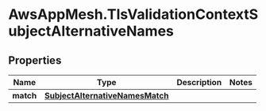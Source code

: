 # AwsAppMesh.TlsValidationContextSubjectAlternativeNames

## Properties

Name | Type | Description | Notes
------------ | ------------- | ------------- | -------------
**match** | [**SubjectAlternativeNamesMatch**](SubjectAlternativeNamesMatch.md) |  | 


